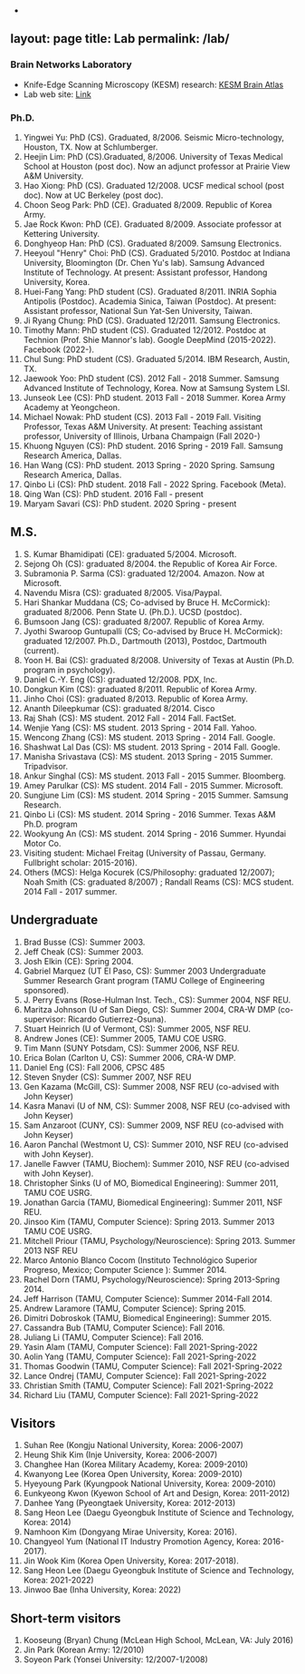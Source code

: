 -
layout: page
title: Lab
permalink: /lab/
-

### Brain Networks Laboratory

* Knife-Edge Scanning Microscopy (KESM) research: [KESM Brain Atlas](http://kesm.org)
* Lab web site: [Link](https://people.engr.tamu.edu/choe/choe/bnl/home.html)

### Ph.D.

1. Yingwei Yu: PhD (CS). Graduated, 8/2006. Seismic Micro-technology, Houston, TX. Now at Schlumberger.
1. Heejin Lim: PhD (CS).Graduated, 8/2006. University of Texas Medical School at Houston (post doc). Now an adjunct professor at Prairie View A&M University.
1. Hao Xiong: PhD (CS). Graduated 12/2008. UCSF medical school (post doc). Now at UC Berkeley (post doc).
1. Choon Seog Park: PhD (CE). Graduated 8/2009. Republic of Korea Army.
1. Jae Rock Kwon: PhD (CE). Graduated 8/2009. Associate professor at Kettering University.
1. Donghyeop Han: PhD (CS). Graduated 8/2009. Samsung Electronics.
1. Heeyoul "Henry" Choi: PhD (CS). Graduated 5/2010. Postdoc at Indiana University, Bloomington (Dr. Chen Yu's lab). Samsung Advanced Institute of Technology. At present: Assistant professor, Handong University, Korea.
1. Huei-Fang Yang: PhD student (CS). Graduated 8/2011. INRIA Sophia Antipolis (Postdoc). Academia Sinica, Taiwan (Postdoc). At present: Assistant professor, National Sun Yat-Sen University, Taiwan.
1. Ji Ryang Chung: PhD (CS). Graduated 12/2011. Samsung Electronics. 
1. Timothy Mann: PhD student (CS). Graduated 12/2012. Postdoc at Technion (Prof. Shie Mannor's lab). Google DeepMind (2015-2022). Facebook (2022-).
1. Chul Sung: PhD student (CS). Graduated 5/2014. IBM Research, Austin, TX.
1. Jaewook Yoo: PhD student (CS). 2012 Fall - 2018 Summer. Samsung Advanced Institute of Technology, Korea. Now at Samsung System LSI.
1. Junseok Lee (CS): PhD student. 2013 Fall - 2018 Summer. Korea Army Academy at Yeongcheon.
1. Michael Nowak: PhD student (CS). 2013 Fall - 2019 Fall. Visiting Professor, Texas A&M University. At present: Teaching assistant professor, University of Illinois, Urbana Champaign (Fall 2020-)
1. Khuong Nguyen (CS): PhD student. 2016 Spring - 2019 Fall. Samsung Research America, Dallas.
1. Han Wang (CS): PhD student. 2013 Spring - 2020 Spring. Samsung Research America, Dallas.
1. Qinbo Li (CS): PhD student. 2018 Fall - 2022 Spring. Facebook (Meta).
1. Qing Wan (CS): PhD student. 2016 Fall - present
1. Maryam Savari (CS): PhD student. 2020 Spring - present 

## M.S.

1. S. Kumar Bhamidipati (CE): graduated 5/2004. Microsoft.
1. Sejong Oh (CS): graduated 8/2004. the Republic of Korea Air Force.
1. Subramonia P. Sarma (CS): graduated 12/2004. Amazon. Now at Microsoft.
1. Navendu Misra (CS): graduated 8/2005. Visa/Paypal.
1. Hari Shankar Muddana (CS; Co-advised by Bruce H. McCormick): graduated 8/2006. Penn State U. (Ph.D.). UCSD (postdoc).
1. Bumsoon Jang (CS): graduated 8/2007. Republic of Korea Army.
1. Jyothi Swaroop Guntupalli (CS; Co-advised by Bruce H. McCormick): graduated 12/2007. Ph.D., Dartmouth (2013), Postdoc, Dartmouth (current).
1. Yoon H. Bai (CS): graduated 8/2008. University of Texas at Austin (Ph.D. program in psychology).
1. Daniel C.-Y. Eng (CS): graduated 12/2008. PDX, Inc.
1. Dongkun Kim (CS): graduated 8/2011. Republic of Korea Army.
1. Jinho Choi (CS): graduated 8/2013. Republic of Korea Army.
1. Ananth Dileepkumar (CS): graduated 8/2014. Cisco
1. Raj Shah (CS): MS student. 2012 Fall - 2014 Fall. FactSet.
1. Wenjie Yang (CS): MS student. 2013 Spring - 2014 Fall. Yahoo.
1. Wencong Zhang (CS): MS student. 2013 Spring - 2014 Fall. Google.
1. Shashwat Lal Das (CS): MS student. 2013 Spring - 2014 Fall. Google.
1. Manisha Srivastava (CS): MS student. 2013 Spring - 2015 Summer. Tripadvisor.
1. Ankur Singhal (CS): MS student. 2013 Fall - 2015 Summer. Bloomberg.
1. Amey Parulkar (CS): MS student. 2014 Fall - 2015 Summer. Microsoft.
1. Sungjune Lim (CS): MS student. 2014 Spring - 2015 Summer. Samsung Research.
1. Qinbo Li (CS): MS student. 2014 Spring - 2016 Summer. Texas A&M Ph.D. program
1. Wookyung An (CS): MS student. 2014 Spring - 2016 Summer. Hyundai Motor Co.
1. Visiting student: Michael Freitag (University of Passau, Germany. Fullbright scholar: 2015-2016).
1. Others (MCS): Helga Kocurek (CS/Philosophy: graduated 12/2007); Noah Smith (CS: graduated 8/2007) ; Randall Reams (CS): MCS student. 2014 Fall - 2017 summer.

## Undergraduate

1. Brad Busse (CS): Summer 2003.
1. Jeff Cheak (CS): Summer 2003.
1. Josh Elkin (CE): Spring 2004.
1. Gabriel Marquez (UT El Paso, CS): Summer 2003 Undergraduate Summer Research Grant program (TAMU College of Engineering sponsored).
1. J. Perry Evans (Rose-Hulman Inst. Tech., CS): Summer 2004, NSF REU.
1. Maritza Johnson (U of San Diego, CS): Summer 2004, CRA-W DMP (co-supervisor: Ricardo Gutierrez-Osuna).
1. Stuart Heinrich (U of Vermont, CS): Summer 2005, NSF REU.
1. Andrew Jones (CE): Summer 2005, TAMU COE USRG.
1. Tim Mann (SUNY Potsdam, CS): Summer 2006, NSF REU.
1. Erica Bolan (Carlton U, CS): Summer 2006, CRA-W DMP.
1. Daniel Eng (CS): Fall 2006, CPSC 485
1. Steven Snyder (CS): Summer 2007, NSF REU
1. Gen Kazama (McGill, CS): Summer 2008, NSF REU (co-advised with John Keyser)
1. Kasra Manavi (U of NM, CS): Summer 2008, NSF REU (co-advised with John Keyser)
1. Sam Anzaroot (CUNY, CS): Summer 2009, NSF REU (co-advised with John Keyser)
1. Aaron Panchal (Westmont U, CS): Summer 2010, NSF REU (co-advised with John Keyser).
1. Janelle Fawver (TAMU, Biochem): Summer 2010, NSF REU (co-advised with John Keyser).
1. Christopher Sinks (U of MO, Biomedical Engineering): Summer 2011, TAMU COE USRG.
1. Jonathan Garcia (TAMU, Biomedical Engineering): Summer 2011, NSF REU.
1. Jinsoo Kim (TAMU, Computer Science): Spring 2013. Summer 2013 TAMU COE USRG.
1. Mitchell Priour (TAMU, Psychology/Neuroscience): Spring 2013. Summer 2013 NSF REU
1. Marco Antonio Blanco Cocom (Instituto Technológico Superior Progreso, Mexico; Computer Science ): Summer 2014.
1. Rachel Dorn (TAMU, Psychology/Neuroscience): Spring 2013-Spring 2014.
1. Jeff Harrison (TAMU, Computer Science): Summer 2014-Fall 2014.
1. Andrew Laramore (TAMU, Computer Science): Spring 2015.
1. Dimitri Dobroskok (TAMU, Biomedical Engineering): Summer 2015.
1. Cassandra Bub (TAMU, Computer Science): Fall 2016.
1. Juliang Li (TAMU, Computer Science): Fall 2016.
1. Yasin Alam (TAMU, Computer Science): Fall 2021-Spring-2022
1. Aolin Yang (TAMU, Computer Science): Fall 2021-Spring-2022
1. Thomas Goodwin (TAMU, Computer Science): Fall 2021-Spring-2022
1. Lance Ondrej (TAMU, Computer Science): Fall 2021-Spring-2022
1. Christian Smith (TAMU, Computer Science): Fall 2021-Spring-2022
1. Richard Liu (TAMU, Computer Science): Fall 2021-Spring-2022

## Visitors

1. Suhan Ree (Kongju National University, Korea: 2006-2007)
1. Heung Shik Kim (Inje University, Korea: 2006-2007)
1. Changhee Han (Korea Military Academy, Korea: 2009-2010)
1. Kwanyong Lee (Korea Open University, Korea: 2009-2010)
1. Hyeyoung Park (Kyungpook National University, Korea: 2009-2010)
1. Eunkyeong Kwon (Kyewon School of Art and Design, Korea: 2011-2012)
1. Danhee Yang (Pyeongtaek University, Korea: 2012-2013)
1. Sang Heon Lee (Daegu Gyeongbuk Institute of Science and Technology, Korea: 2014)
1. Namhoon Kim (Dongyang Mirae University, Korea: 2016).
1. Changyeol Yum (National IT Industry Promotion Agency, Korea: 2016-2017).
1. Jin Wook Kim (Korea Open University, Korea: 2017-2018).
1. Sang Heon Lee (Daegu Gyeongbuk Institute of Science and Technology, Korea: 2021-2022)
1. Jinwoo Bae (Inha University, Korea: 2022)

## Short-term visitors
1. Kooseung (Bryan) Chung (McLean High School, McLean, VA: July 2016)
1. Jin Park (Korean Army: 12/2010)
1. Soyeon Park (Yonsei University: 12/2007-1/2008)

